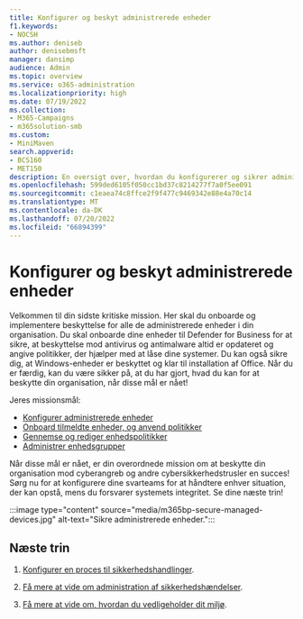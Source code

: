 ```yaml
---
title: Konfigurer og beskyt administrerede enheder
f1.keywords:
- NOCSH
ms.author: deniseb
author: denisebmsft
manager: dansimp
audience: Admin
ms.topic: overview
ms.service: o365-administration
ms.localizationpriority: high
ms.date: 07/19/2022
ms.collection:
- M365-Campaigns
- m365solution-smb
ms.custom:
- MiniMaven
search.appverid:
- BCS160
- MET150
description: En oversigt over, hvordan du konfigurerer og sikrer administrerede enheder fra sikkerhedstrusler og cyberangreb. Implementer beskyttelse af cybersikkerhedsforsvar og slutpunkter ved at tilmelde og onboarde alle enheder. Få mere at vide om, hvordan du konfigurerer enhedspolitikker og administrerer enhedsgrupper.
ms.openlocfilehash: 599ded6105f050cc1bd37c8214277f7a0f5ee091
ms.sourcegitcommit: c1eaea74c8ffce2f9f477c9469342e88e4a70c14
ms.translationtype: MT
ms.contentlocale: da-DK
ms.lasthandoff: 07/20/2022
ms.locfileid: "66894399"
---
```

# <a name="set-up-and-secure-managed-devices"></a>Konfigurer og beskyt administrerede enheder

Velkommen til din sidste kritiske mission. Her skal du onboarde og implementere beskyttelse for alle de administrerede enheder i din organisation. Du skal onboarde dine enheder til Defender for Business for at sikre, at beskyttelse mod antivirus og antimalware altid er opdateret og angive politikker, der hjælper med at låse dine systemer. Du kan også sikre dig, at Windows-enheder er beskyttet og klar til installation af Office. Når du er færdig, kan du være sikker på, at du har gjort, hvad du kan for at beskytte din organisation, når disse mål er nået!

Jeres missionsmål:

- [Konfigurer administrerede enheder](m365bp-managed-devices-setup.md)
- [Onboard tilmeldte enheder, og anvend politikker](m365bp-onboard-devices-mdb.md)
- [Gennemse og rediger enhedspolitikker](m365bp-view-edit-create-mdb-policies.md)
- [Administrer enhedsgrupper](m365bp-device-groups-mdb.md)

Når disse mål er nået, er din overordnede mission om at beskytte din organisation mod cyberangreb og andre cybersikkerhedstrusler en succes! Sørg nu for at konfigurere dine svarteams for at håndtere enhver situation, der kan opstå, mens du forsvarer systemets integritet. Se dine næste trin!

:::image type="content" source="media/m365bp-secure-managed-devices.jpg" alt-text="Sikre administrerede enheder.":::

## <a name="next-steps"></a>Næste trin

1. [Konfigurer en proces til sikkerhedshandlinger](m365bp-security-incident-quick-start.md).

2. [Få mere at vide om administration af sikkerhedshændelser](m365bp-security-incident-management.md).

3. [Få mere at vide om, hvordan du vedligeholder dit miljø](m365bp-maintain-environment.md).

